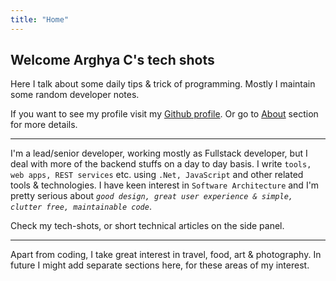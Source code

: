 ```yaml
---
title: "Home"
---
```


## Welcome Arghya C's tech shots

Here I talk about some daily tips & trick of programming. 
Mostly I maintain some random developer notes.

If you want to see my profile visit my [Github profile](https://github.com/chakrabar). Or go to [About](/about) section for more details.

----

I'm a lead/senior developer, working mostly as Fullstack developer, but I deal with more of the backend stuffs on a day to day basis. I write `tools, web apps, REST services` etc. using `.Net, JavaScript` and other related tools & technologies. I have keen interest in `Software Architecture` and I'm pretty serious about *`good design, great user experience & simple, clutter free, maintainable code`*.

Check my tech-shots, or short technical articles on the side panel.

----

Apart from coding, I take great interest in travel, food, art & photography. In future I might add separate sections here, for these areas of my interest.